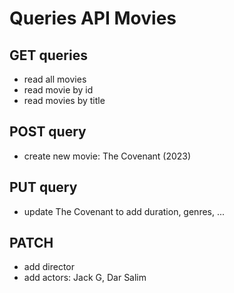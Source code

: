 # Queries API Movies

## GET queries
- read all movies
- read movie by id
- read movies by title

## POST query
- create new movie: The Covenant (2023)

## PUT query
- update The Covenant to add duration, genres, ...

## PATCH
- add director
- add actors: Jack G, Dar Salim

